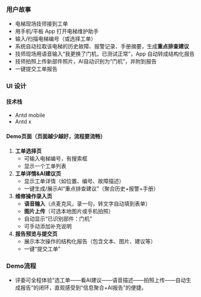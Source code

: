 ### 用户故事

- 电梯现场技师接到工单
- 用手机/平板 App 打开电梯维护助手
- 输入/扫描电梯编号（或选择工单）
- 系统自动拉取该电梯的历史故障、报警记录、手册摘要，生成**重点排查建议**
- 技师现场用语音输入“我更换了门机，已测试正常”，App 自动转成结构化报告
- 技师拍照上传新部件照片，AI自动识别为“门机”，并附到报告
- 一键提交工单报告


### UI 设计
#### 技术栈
- Antd mobile
- Antd x

#### Demo页面（页面越少越好，流程要流畅）

1. **工单选择页**
    - 可输入电梯编号，有搜索框
    - 显示一个工单列表
2. **工单详情&AI建议页**
    - 显示工单详情（如位置、编号、故障描述）
    - 一键生成/展示AI“重点排查建议”（聚合历史+报警+手册）
3. **维修操作录入页**
    - **语音输入**（点麦克风，录一句，转文字自动填到表单）
    - **图片上传**（可选本地图片或手机拍照）
    - 自动显示“已识别部件：门机”
    - 可手动添加补充说明
4. **报告预览与提交页**
    - 展示本次操作的结构化报告（包含文本、图片、建议等）
    - 一键“提交工单”

### Demo流程

- 评委可全程体验“选工单——看AI建议——语音描述——拍照上传——自动生成报告”的闭环，直观感受到“信息聚合+AI报告”的便捷。